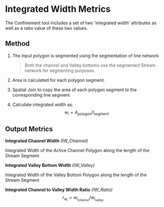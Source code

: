 # Integrated Width Metrics

The Confinement tool includes a set of two 'integrated width' attributes as well as a ratio value of these two values.

## Method

1. The input polygon is segmented using the segmentation of line network

   > Both the channel and Valley bottoms use the segmented Stream network for segmenting purposes. 

2. Area is calculated for each polygon segment.

3. Spatial Join to copy the area of each polygon segment to the corresponding line segment.

4. Calculate integrated width as:
   $$
   w_i = A_{polygon} / l_{segment}
   $$




## Output Metrics

**Integrated Channel Width** *(IW_Channel)*

Integrated Width of the Active Channel Polygon along the length of the Stream Segment 

**Integrated Valley Bottom Width** *(IW_Valley)*

Integrated Width of the Valley Bottom Polygon along the length of the Stream Segment 

**Integrated Channel to Valley Width Ratio** *(IW_Ratio)*
$$
r_{w_i} = w_{{i}_{channel}} / w_{{i}_{valley}}
$$
